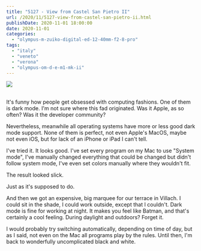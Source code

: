 ```yaml
---
title: "5127 - View from Castel San Pietro II"
url: /2020/11/5127-view-from-castel-san-pietro-ii.html
publishDate: 2020-11-01 18:00:00
date: 2020-11-01
categories: 
  - "olympus-m-zuiko-digital-ed-12-40mm-f2-8-pro"
tags: 
  - "italy"
  - "veneto"
  - "verona"
  - "olympus-om-d-e-m1-mk-ii"
---
```

<div class="container">
<div class="center"><a target="_blank" href="https://d25zfm9zpd7gm5.cloudfront.net/1200x1200/2018/20180911_132141_lr.jpg"><img class="webfeedsFeaturedVisual" src="https://d25zfm9zpd7gm5.cloudfront.net/0600x0600/2018/20180911_132141_lr.jpg" /></a></div>
</div>
<br />

It's funny how people get obsessed with computing fashions. One of
them is dark mode. I'm not sure where this fad originated. Was it
Apple, as so often? Was it the developer community?

Nevertheless, meanwhile all operating systems have more or less good
dark mode support. None of them is perfect, not even Apple's MacOS,
maybe not even iOS, but for lack of an iPhone or iPad I can't tell.

I've tried it. It looks good. I've set every program on my Mac to
use "System mode", I've manually changed everything that could be
changed but didn't follow system mode, I've even set colors manually
where they wouldn't fit.

The result looked slick.

Just as it's supposed to do.

And then we got an expensive, big marquee for our terrace in
Villach. I could sit in the shade, I could work outside, except that
I couldn't. Dark mode is fine for working at night. It makes you
feel like Batman, and that's certainly a cool feeling. During
daylight and outdoors? Forget it.

I would probably try switching automatically, depending on time of
day, but as I said, not even on the Mac all programs play by the
rules. Until then, I'm back to wonderfully uncomplicated black and
white.